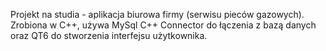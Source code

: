 Projekt na studia - aplikacja biurowa firmy (serwisu pieców gazowych). Zrobiona w C++, używa MySql C++ Connector do łączenia z bazą danych oraz QT6 do stworzenia interfejsu użytkownika.
